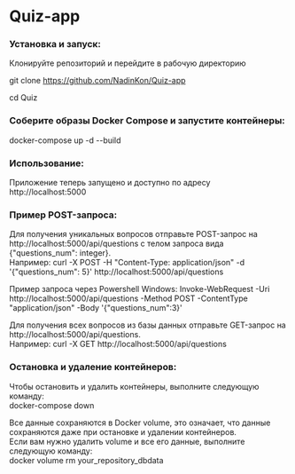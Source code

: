 # Quiz-app

### Установка и запуск:
Клонируйте репозиторий и перейдите в рабочую директорию

git clone https://github.com/NadinKon/Quiz-app <br>

cd Quiz

### Соберите образы Docker Compose и запустите контейнеры:
docker-compose up -d --build

### Использование:
Приложение теперь запущено и доступно по адресу http://localhost:5000

### Пример POST-запроса:
Для получения уникальных вопросов отправьте POST-запрос на http://localhost:5000/api/questions с телом запроса вида {"questions_num": integer}. <br>
Например: curl -X POST -H "Content-Type: application/json" -d '{"questions_num": 5}' http://localhost:5000/api/questions

Пример запроса через Powershell Windows:
Invoke-WebRequest -Uri http://localhost:5000/api/questions -Method POST -ContentType "application/json" -Body '{"questions_num":3}'

Для получения всех вопросов из базы данных отправьте GET-запрос на http://localhost:5000/api/questions. <br>
Например: curl -X GET http://localhost:5000/api/questions

### Остановка и удаление контейнеров:
Чтобы остановить и удалить контейнеры, выполните следующую команду: <br>
docker-compose down

Все данные сохраняются в Docker volume, это означает, что данные сохраняются даже при остановке и удалении контейнеров. <br>
Если вам нужно удалить volume и все его данные, выполните следующую команду: <br>
docker volume rm your_repository_dbdata


